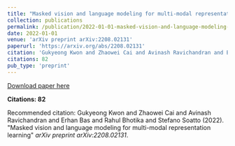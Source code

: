 ```yaml
---
title: "Masked vision and language modeling for multi-modal representation learning"
collection: publications
permalink: /publication/2022-01-01-masked-vision-and-language-modeling-for-multimodal
date: 2022-01-01
venue: 'arXiv preprint arXiv:2208.02131'
paperurl: 'https://arxiv.org/abs/2208.02131'
citation: 'Gukyeong Kwon and Zhaowei Cai and Avinash Ravichandran and Erhan Bas and Rahul Bhotika and Stefano Soatto (2022). &quot;Masked vision and language modeling for multi-modal representation learning&quot; <i>arXiv preprint arXiv:2208.02131</i>.'
citations: 82
pub_type: 'preprint'
---
```


<a href='https://arxiv.org/abs/2208.02131'>Download paper here</a>

**Citations: 82**

Recommended citation: Gukyeong Kwon and Zhaowei Cai and Avinash Ravichandran and Erhan Bas and Rahul Bhotika and Stefano Soatto (2022). "Masked vision and language modeling for multi-modal representation learning" <i>arXiv preprint arXiv:2208.02131</i>.